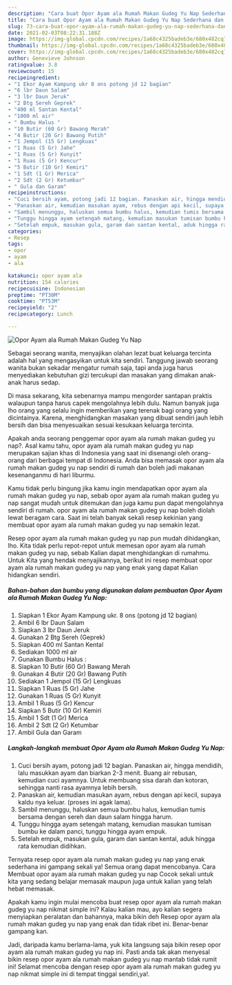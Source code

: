 ```yaml
---
description: "Cara buat Opor Ayam ala Rumah Makan Gudeg Yu Nap Sederhana dan Mudah Dibuat"
title: "Cara buat Opor Ayam ala Rumah Makan Gudeg Yu Nap Sederhana dan Mudah Dibuat"
slug: 73-cara-buat-opor-ayam-ala-rumah-makan-gudeg-yu-nap-sederhana-dan-mudah-dibuat
date: 2021-02-03T08:22:31.188Z
image: https://img-global.cpcdn.com/recipes/1a68c4325badeb3e/680x482cq70/opor-ayam-ala-rumah-makan-gudeg-yu-nap-foto-resep-utama.jpg
thumbnail: https://img-global.cpcdn.com/recipes/1a68c4325badeb3e/680x482cq70/opor-ayam-ala-rumah-makan-gudeg-yu-nap-foto-resep-utama.jpg
cover: https://img-global.cpcdn.com/recipes/1a68c4325badeb3e/680x482cq70/opor-ayam-ala-rumah-makan-gudeg-yu-nap-foto-resep-utama.jpg
author: Genevieve Johnson
ratingvalue: 3.8
reviewcount: 15
recipeingredient:
- "1 Ekor Ayam Kampung ukr 8 ons potong jd 12 bagian"
- "6 lbr Daun Salam"
- "3 lbr Daun Jeruk"
- "2 Btg Sereh Geprek"
- "400 ml Santan Kental"
- "1000 ml air"
- " Bumbu Halus "
- "10 Butir (60 Gr) Bawang Merah"
- "4 Butir (20 Gr) Bawang Putih"
- "1 Jempol (15 Gr) Lengkuas"
- "1 Ruas (5 Gr) Jahe"
- "1 Ruas (5 Gr) Kunyit"
- "1 Ruas (5 Gr) Kencur"
- "5 Butir (10 Gr) Kemiri"
- "1 Sdt (1 Gr) Merica"
- "2 Sdt (2 Gr) Ketumbar"
- " Gula dan Garam"
recipeinstructions:
- "Cuci bersih ayam, potong jadi 12 bagian. Panaskan air, hingga mendidih, lalu masukkan ayam dan biarkan 2-3 menit. Buang air rebusan, kemudian cuci ayamnya. Untuk membuang sisa darah dan kotoran, sehingga nanti rasa ayamnya lebih bersih."
- "Panaskan air, kemudian masukan ayam, rebus dengan api kecil, supaya kaldu nya keluar. (proses ini agak lama)."
- "Sambil menunggu, haluskan semua bumbu halus, kemudian tumis bersama dengan sereh dan daun salam hingga harum."
- "Tunggu hingga ayam setengah matang, kemudian masukan tumisan bumbu ke dalam panci, tunggu hingga ayam empuk."
- "Setelah empuk, masukan gula, garam dan santan kental, aduk hingga rata kemudian didihkan."
categories:
- Resep
tags:
- opor
- ayam
- ala

katakunci: opor ayam ala 
nutrition: 154 calories
recipecuisine: Indonesian
preptime: "PT30M"
cooktime: "PT53M"
recipeyield: "2"
recipecategory: Lunch

---
```



![Opor Ayam ala Rumah Makan Gudeg Yu Nap](https://img-global.cpcdn.com/recipes/1a68c4325badeb3e/680x482cq70/opor-ayam-ala-rumah-makan-gudeg-yu-nap-foto-resep-utama.jpg)

Sebagai seorang wanita, menyajikan olahan lezat buat keluarga tercinta adalah hal yang mengasyikan untuk kita sendiri. Tanggung jawab seorang  wanita bukan sekadar mengatur rumah saja, tapi anda juga harus menyediakan kebutuhan gizi tercukupi dan masakan yang dimakan anak-anak harus sedap.

Di masa  sekarang, kita sebenarnya mampu mengorder santapan praktis walaupun tanpa harus capek mengolahnya lebih dulu. Namun banyak juga lho orang yang selalu ingin memberikan yang terenak bagi orang yang dicintainya. Karena, menghidangkan masakan yang dibuat sendiri jauh lebih bersih dan bisa menyesuaikan sesuai kesukaan keluarga tercinta. 



Apakah anda seorang penggemar opor ayam ala rumah makan gudeg yu nap?. Asal kamu tahu, opor ayam ala rumah makan gudeg yu nap merupakan sajian khas di Indonesia yang saat ini disenangi oleh orang-orang dari berbagai tempat di Indonesia. Anda bisa memasak opor ayam ala rumah makan gudeg yu nap sendiri di rumah dan boleh jadi makanan kesenanganmu di hari liburmu.

Kamu tidak perlu bingung jika kamu ingin mendapatkan opor ayam ala rumah makan gudeg yu nap, sebab opor ayam ala rumah makan gudeg yu nap sangat mudah untuk ditemukan dan juga kamu pun dapat mengolahnya sendiri di rumah. opor ayam ala rumah makan gudeg yu nap boleh diolah lewat beragam cara. Saat ini telah banyak sekali resep kekinian yang membuat opor ayam ala rumah makan gudeg yu nap semakin lezat.

Resep opor ayam ala rumah makan gudeg yu nap pun mudah dihidangkan, lho. Kita tidak perlu repot-repot untuk memesan opor ayam ala rumah makan gudeg yu nap, sebab Kalian dapat menghidangkan di rumahmu. Untuk Kita yang hendak menyajikannya, berikut ini resep membuat opor ayam ala rumah makan gudeg yu nap yang enak yang dapat Kalian hidangkan sendiri.

<!--inarticleads1-->

##### Bahan-bahan dan bumbu yang digunakan dalam pembuatan Opor Ayam ala Rumah Makan Gudeg Yu Nap:

1. Siapkan 1 Ekor Ayam Kampung ukr. 8 ons (potong jd 12 bagian)
1. Ambil 6 lbr Daun Salam
1. Siapkan 3 lbr Daun Jeruk
1. Gunakan 2 Btg Sereh (Geprek)
1. Siapkan 400 ml Santan Kental
1. Sediakan 1000 ml air
1. Gunakan  Bumbu Halus :
1. Siapkan 10 Butir (60 Gr) Bawang Merah
1. Gunakan 4 Butir (20 Gr) Bawang Putih
1. Sediakan 1 Jempol (15 Gr) Lengkuas
1. Siapkan 1 Ruas (5 Gr) Jahe
1. Gunakan 1 Ruas (5 Gr) Kunyit
1. Ambil 1 Ruas (5 Gr) Kencur
1. Siapkan 5 Butir (10 Gr) Kemiri
1. Ambil 1 Sdt (1 Gr) Merica
1. Ambil 2 Sdt (2 Gr) Ketumbar
1. Ambil  Gula dan Garam




<!--inarticleads2-->

##### Langkah-langkah membuat Opor Ayam ala Rumah Makan Gudeg Yu Nap:

1. Cuci bersih ayam, potong jadi 12 bagian. Panaskan air, hingga mendidih, lalu masukkan ayam dan biarkan 2-3 menit. Buang air rebusan, kemudian cuci ayamnya. Untuk membuang sisa darah dan kotoran, sehingga nanti rasa ayamnya lebih bersih.
1. Panaskan air, kemudian masukan ayam, rebus dengan api kecil, supaya kaldu nya keluar. (proses ini agak lama).
1. Sambil menunggu, haluskan semua bumbu halus, kemudian tumis bersama dengan sereh dan daun salam hingga harum.
1. Tunggu hingga ayam setengah matang, kemudian masukan tumisan bumbu ke dalam panci, tunggu hingga ayam empuk.
1. Setelah empuk, masukan gula, garam dan santan kental, aduk hingga rata kemudian didihkan.




Ternyata resep opor ayam ala rumah makan gudeg yu nap yang enak sederhana ini gampang sekali ya! Semua orang dapat mencobanya. Cara Membuat opor ayam ala rumah makan gudeg yu nap Cocok sekali untuk kita yang sedang belajar memasak maupun juga untuk kalian yang telah hebat memasak.

Apakah kamu ingin mulai mencoba buat resep opor ayam ala rumah makan gudeg yu nap nikmat simple ini? Kalau kalian mau, ayo kalian segera menyiapkan peralatan dan bahannya, maka bikin deh Resep opor ayam ala rumah makan gudeg yu nap yang enak dan tidak ribet ini. Benar-benar gampang kan. 

Jadi, daripada kamu berlama-lama, yuk kita langsung saja bikin resep opor ayam ala rumah makan gudeg yu nap ini. Pasti anda tak akan menyesal bikin resep opor ayam ala rumah makan gudeg yu nap mantab tidak rumit ini! Selamat mencoba dengan resep opor ayam ala rumah makan gudeg yu nap nikmat simple ini di tempat tinggal sendiri,ya!.


